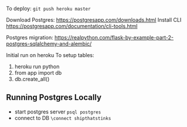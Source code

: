 To deploy: `git push heroku master`

Download Postgres:
https://postgresapp.com/downloads.html
Install CLI
https://postgresapp.com/documentation/cli-tools.html

Postgres migration: https://realpython.com/flask-by-example-part-2-postgres-sqlalchemy-and-alembic/

Initial run on heroku
To setup tables: 
1. heroku run python
2. from app import db
3. db.create_all()


## Running Postgres Locally
* start postgres server `psql postgres`
* connect to DB `\connect shipthatstinks`